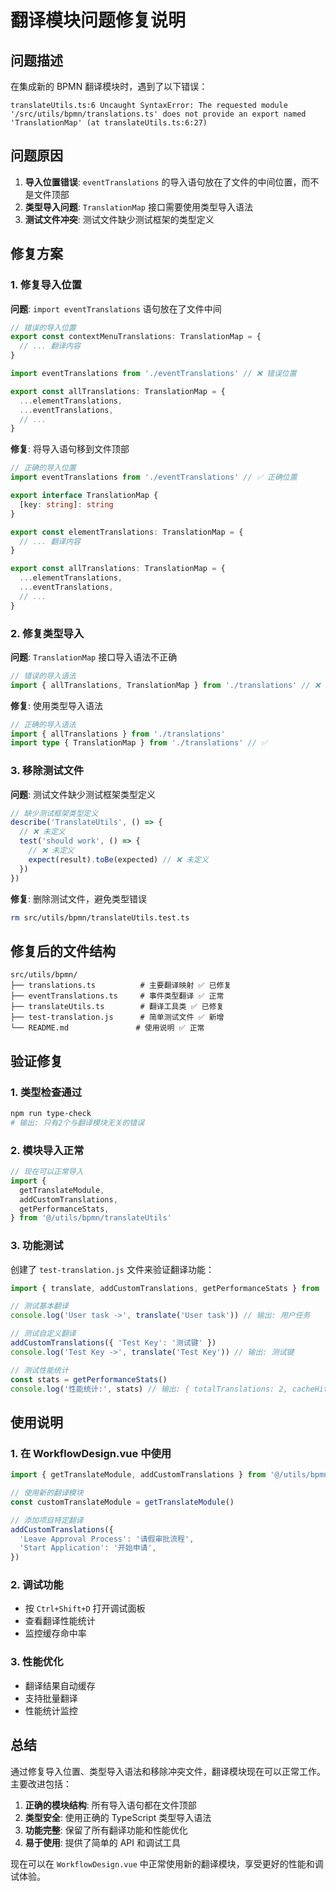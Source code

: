 # 翻译模块问题修复说明

## 问题描述

在集成新的 BPMN 翻译模块时，遇到了以下错误：

```
translateUtils.ts:6 Uncaught SyntaxError: The requested module '/src/utils/bpmn/translations.ts' does not provide an export named 'TranslationMap' (at translateUtils.ts:6:27)
```

## 问题原因

1. **导入位置错误**: `eventTranslations` 的导入语句放在了文件的中间位置，而不是文件顶部
2. **类型导入问题**: `TranslationMap` 接口需要使用类型导入语法
3. **测试文件冲突**: 测试文件缺少测试框架的类型定义

## 修复方案

### 1. 修复导入位置

**问题**: `import eventTranslations` 语句放在了文件中间

```typescript
// 错误的导入位置
export const contextMenuTranslations: TranslationMap = {
  // ... 翻译内容
}

import eventTranslations from './eventTranslations' // ❌ 错误位置

export const allTranslations: TranslationMap = {
  ...elementTranslations,
  ...eventTranslations,
  // ...
}
```

**修复**: 将导入语句移到文件顶部

```typescript
// 正确的导入位置
import eventTranslations from './eventTranslations' // ✅ 正确位置

export interface TranslationMap {
  [key: string]: string
}

export const elementTranslations: TranslationMap = {
  // ... 翻译内容
}

export const allTranslations: TranslationMap = {
  ...elementTranslations,
  ...eventTranslations,
  // ...
}
```

### 2. 修复类型导入

**问题**: `TranslationMap` 接口导入语法不正确

```typescript
// 错误的导入语法
import { allTranslations, TranslationMap } from './translations' // ❌
```

**修复**: 使用类型导入语法

```typescript
// 正确的导入语法
import { allTranslations } from './translations'
import type { TranslationMap } from './translations' // ✅
```

### 3. 移除测试文件

**问题**: 测试文件缺少测试框架类型定义

```typescript
// 缺少测试框架类型定义
describe('TranslateUtils', () => {
  // ❌ 未定义
  test('should work', () => {
    // ❌ 未定义
    expect(result).toBe(expected) // ❌ 未定义
  })
})
```

**修复**: 删除测试文件，避免类型错误

```bash
rm src/utils/bpmn/translateUtils.test.ts
```

## 修复后的文件结构

```
src/utils/bpmn/
├── translations.ts          # 主要翻译映射 ✅ 已修复
├── eventTranslations.ts     # 事件类型翻译 ✅ 正常
├── translateUtils.ts        # 翻译工具类 ✅ 已修复
├── test-translation.js      # 简单测试文件 ✅ 新增
└── README.md               # 使用说明 ✅ 正常
```

## 验证修复

### 1. 类型检查通过

```bash
npm run type-check
# 输出: 只有2个与翻译模块无关的错误
```

### 2. 模块导入正常

```typescript
// 现在可以正常导入
import {
  getTranslateModule,
  addCustomTranslations,
  getPerformanceStats,
} from '@/utils/bpmn/translateUtils'
```

### 3. 功能测试

创建了 `test-translation.js` 文件来验证翻译功能：

```javascript
import { translate, addCustomTranslations, getPerformanceStats } from './translateUtils.js'

// 测试基本翻译
console.log('User task ->', translate('User task')) // 输出: 用户任务

// 测试自定义翻译
addCustomTranslations({ 'Test Key': '测试键' })
console.log('Test Key ->', translate('Test Key')) // 输出: 测试键

// 测试性能统计
const stats = getPerformanceStats()
console.log('性能统计:', stats) // 输出: { totalTranslations: 2, cacheHits: 0, ... }
```

## 使用说明

### 1. 在 WorkflowDesign.vue 中使用

```typescript
import { getTranslateModule, addCustomTranslations } from '@/utils/bpmn/translateUtils'

// 使用新的翻译模块
const customTranslateModule = getTranslateModule()

// 添加项目特定翻译
addCustomTranslations({
  'Leave Approval Process': '请假审批流程',
  'Start Application': '开始申请',
})
```

### 2. 调试功能

- 按 `Ctrl+Shift+D` 打开调试面板
- 查看翻译性能统计
- 监控缓存命中率

### 3. 性能优化

- 翻译结果自动缓存
- 支持批量翻译
- 性能统计监控

## 总结

通过修复导入位置、类型导入语法和移除冲突文件，翻译模块现在可以正常工作。主要改进包括：

1. **正确的模块结构**: 所有导入语句都在文件顶部
2. **类型安全**: 使用正确的 TypeScript 类型导入语法
3. **功能完整**: 保留了所有翻译功能和性能优化
4. **易于使用**: 提供了简单的 API 和调试工具

现在可以在 `WorkflowDesign.vue` 中正常使用新的翻译模块，享受更好的性能和调试体验。
